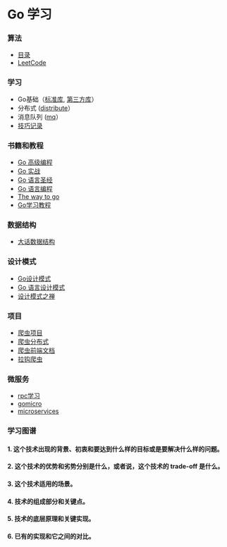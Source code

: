 # Go 学习

### 算法

* [目录](algorithm)
* [LeetCode](algorithm/leetcode)

### 学习

* Go基础（[标准库](/basic), [第三方库](/pkg)）
* 分布式 ([distribute](/distributedtool)）
* 消息队列 ([mq](mq)）
* [技巧记录](tips)

### 书籍和教程

* [Go 高级编程](/books/agopb)
* [Go 实战](/books/goaction)
* [Go 语言圣经](/books/gopl)
* [Go 语言编程](/books/the_go_prog_language)
* [The way to go](/books/the_way_to_go)
* [Go学习教程](tutorials/gt-series)

### 数据结构

* [大话数据结构](/datastruct)

### 设计模式

* [Go设计模式](/designpattern/gopatterns)
* [Go 语言设计模式](/designpattern/golang-design-pattern)
* [设计模式之禅](/books/gopattenzen)

### 项目

* [爬虫项目](crawler/readme.md)
* [爬虫分布式](crawler_distributed/readme.md)
* [爬虫前端文档](frontend/readme.md)
* [拉钩爬虫](sideproject/lagou)

### 微服务

* [rpc学习](microservices/rpc)
* [gomicro](gomicro)
* [microservices](microservices)

### 学习图谱

#### 1. 这个技术出现的背景、初衷和要达到什么样的目标或是要解决什么样的问题。

#### 2. 这个技术的优势和劣势分别是什么，或者说，这个技术的 trade-off 是什么。

#### 3. 这个技术适用的场景。

#### 4. 技术的组成部分和关键点。

#### 5. 技术的底层原理和关键实现。

#### 6. 已有的实现和它之间的对比。


